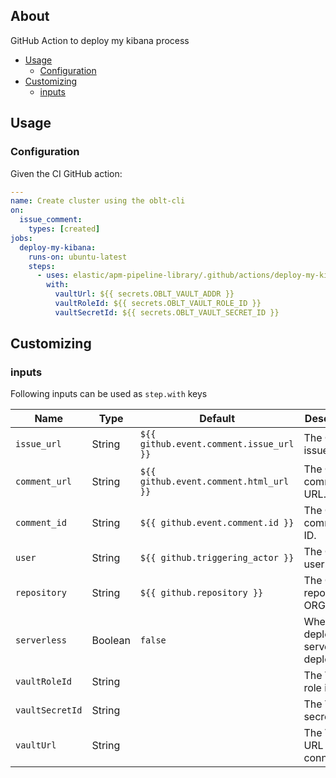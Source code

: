## About

GitHub Action to deploy my kibana process

* [Usage](#usage)
  * [Configuration](#configuration)
* [Customizing](#customizing)
  * [inputs](#inputs)

## Usage

### Configuration

Given the CI GitHub action:

```yaml
---
name: Create cluster using the oblt-cli
on:
  issue_comment:
    types: [created]
jobs:
  deploy-my-kibana:
    runs-on: ubuntu-latest
    steps:
      - uses: elastic/apm-pipeline-library/.github/actions/deploy-my-kibana@current
        with:
          vaultUrl: ${{ secrets.OBLT_VAULT_ADDR }}
          vaultRoleId: ${{ secrets.OBLT_VAULT_ROLE_ID }}
          vaultSecretId: ${{ secrets.OBLT_VAULT_SECRET_ID }}
```

## Customizing

### inputs

Following inputs can be used as `step.with` keys

| Name              | Type    | Default                                | Description                        |
|-------------------|---------|----------------------------------------|------------------------------------|
| `issue_url`       | String  | `${{ github.event.comment.issue_url }}`| The GitHub issue URL.  |
| `comment_url`     | String  | `${{ github.event.comment.html_url }}` | The GitHub comment URL.  |
| `comment_id`      | String  | `${{ github.event.comment.id }}`       | The GitHub comment ID.  |
| `user`            | String  | `${{ github.triggering_actor }}`       | The GitHub user avatar           |
| `repository`      | String  | `${{ github.repository }}`             | The GitHub repository, ORG/REPO. |
| `serverless`      | Boolean | `false`                                | Whether to deploy a serverless deployment. |
| `vaultRoleId`     | String  |                                        | The Vault role id. |
| `vaultSecretId`   | String  |                                        | The Vault secret id. |
| `vaultUrl`        | String  |                                        | The Vault URL to connect to. |
